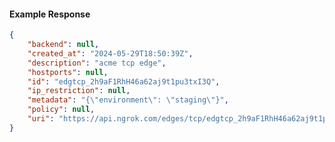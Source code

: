 <!-- Code generated for API Clients. DO NOT EDIT. -->

#### Example Response

```json
{
	"backend": null,
	"created_at": "2024-05-29T18:50:39Z",
	"description": "acme tcp edge",
	"hostports": null,
	"id": "edgtcp_2h9aF1RhH46a62aj9t1pu3txI3Q",
	"ip_restriction": null,
	"metadata": "{\"environment\": \"staging\"}",
	"policy": null,
	"uri": "https://api.ngrok.com/edges/tcp/edgtcp_2h9aF1RhH46a62aj9t1pu3txI3Q"
}
```

